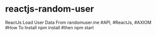 # reactjs-random-user
ReactJs Load User Data From randomuser.me #API, #ReactJs, #AXIOM
#How To Install
npm install
#then 
npm start